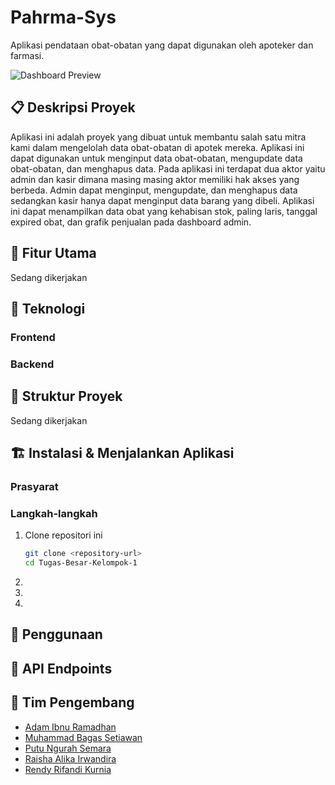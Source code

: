 # Pahrma-Sys

Aplikasi pendataan obat-obatan yang dapat digunakan oleh apoteker dan farmasi.

![Dashboard Preview](dashboard.png)

## 📋 Deskripsi Proyek

Aplikasi ini adalah proyek yang dibuat untuk membantu salah satu mitra kami dalam mengelolah data obat-obatan di apotek mereka. Aplikasi ini dapat digunakan untuk menginput data obat-obatan, mengupdate data obat-obatan, dan menghapus data. Pada aplikasi ini terdapat dua aktor yaitu admin dan kasir dimana masing masing aktor memiliki hak akses yang berbeda. Admin dapat menginput, mengupdate, dan menghapus data sedangkan kasir hanya dapat menginput data barang yang dibeli. Aplikasi ini dapat menampilkan data obat yang kehabisan stok, paling laris, tanggal expired obat, dan grafik penjualan pada dashboard admin.

## 🚀 Fitur Utama

Sedang dikerjakan

## 🔧 Teknologi


### Frontend
### Backend


## 📂 Struktur Proyek

Sedang dikerjakan

## 🏗️ Instalasi & Menjalankan Aplikasi

### Prasyarat


### Langkah-langkah

1. Clone repositori ini
   ```bash
   git clone <repository-url>
   cd Tugas-Besar-Kelompok-1
   ```

2. 
3. 
4. 

## 📝 Penggunaan


## 🔗 API Endpoints


## 👥 Tim Pengembang

- [Adam Ibnu Ramadhan](https://github.com/PutuNgurahSemara)
- [Muhammad Bagas Setiawan](https://github.com/Gascrow)
- [Putu Ngurah Semara](https://github.com/PutuNgurahSemara)
- [Raisha Alika Irwandira](https://github.com/disnejy)
- [Rendy Rifandi Kurnia](https://github.com/NorEndGate) 




